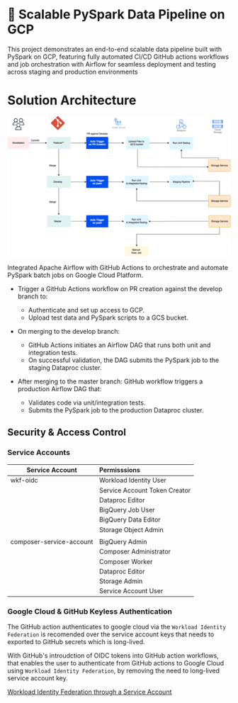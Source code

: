 # 🚀 Scalable PySpark Data Pipeline on GCP

This project demonstrates an end-to-end scalable data pipeline built with PySpark on GCP, featuring fully automated CI/CD GitHub actions workflows and job orchestration with Airflow for seamless deployment and testing across staging and production environments

# Solution Architecture

![alt text](files/final-ci:cd.png)

Integrated Apache Airflow with GitHub Actions to orchestrate and automate PySpark batch jobs on Google Cloud Platform.

* Trigger a GitHub Actions workflow on PR creation against the develop branch to:

    * Authenticate and set up access to GCP.
    * Upload test data and PySpark scripts to a GCS bucket.

* On merging to the develop branch:

    * GitHub Actions initiates an Airflow DAG that runs both unit and integration tests.
    * On successful validation, the DAG submits the PySpark job to the staging Dataproc cluster.

* After merging to the master branch: GitHub workflow triggers a production Airflow DAG that:

    * Validates code via unit/integration tests.
    * Submits the PySpark job to the production Dataproc cluster.

## Security & Access Control

### Service Accounts

| Service Account           | Permisssions                   |
| ------------------------- |:-------------------------------|
| wkf-oidc                  | Workload Identity User         |
|                           | Service Account Token Creator  | 
|                           | Dataproc Editor                |
|                           | BigQuery Job User              |
|                           | BigQuery Data Editor           |
|                           | Storage Object Admin           |
|                           |
| composer-service-account  | BigQuery Admin                 |
|                           | Composer Administrator         |
|                           | Composer Worker                |
|                           | Dataproc Editor                |
|                           | Storage Admin                  |
|                           | Service Account User           |


### Google Cloud & GitHub Keyless Authentication

The GitHub action authenticates to google cloud via the `Workload Identity Federation` is recomended over the service account keys that needs to exported to GitHub secrets which is long-lived. 

With GitHub's introudction of OIDC tokens into GitHub action workflows, that enables the user to authenticate from GitHub actions to Google Cloud using `Workload Identity Federation`, by removing the need to long-lived service account key.

[Workload Identity Federation through a Service Account](https://github.com/google-github-actions/auth?tab=readme-ov-file#workload-identity-federation-through-a-service-account)


